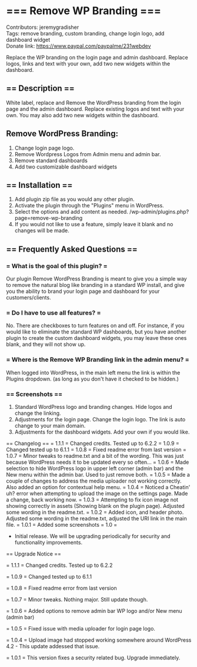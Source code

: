 # === Remove WP Branding ===
Contributors: jeremygradisher<br>
Tags: remove branding, custom branding, change login logo, add dashboard widget<br>
Donate link: https://www.paypal.com/paypalme/231webdev


Replace the WP branding on the login page and admin dashboard. Replace logos, links and text with your own, add two new widgets within the dashboard.

## == Description ==
White label, replace and Remove the WordPress branding from the login page and the admin dashboard. Replace existing logos and text with your own. You may also add two new widgets within the dashboard.

## Remove WordPress Branding:
1. Change login page logo.
2. Remove Wordpress Logos from Admin menu and admin bar.
3. Remove standard dashboards
4. Add two customizable dashboard widgets

## == Installation ==
1. Add plugin zip file as you would any other plugin.
2. Activate the plugin through the \"Plugins\" menu in WordPress.
3. Select the options and add content as needed. /wp-admin/plugins.php?page=remove-wp-branding
4. If you would not like to use a feature, simply leave it blank and no changes will be made.

## == Frequently Asked Questions ==
### = What is the goal of this plugin? =
Our plugin Remove WordPress Branding is meant to give you a simple way to remove the natural blog like branding in a standard WP install, and give you the ability to brand your login page and dashboard for your customers/clients.

### = Do I have to use all features? =
No. There are checkboxes to turn features on and off. For instance, if you would like to eliminate the standard WP dashboards, but you have another plugin to create the custom dashboard widgets, you may leave these ones blank, and they will not show up.

### = Where is the Remove WP Branding link in the admin menu? =
When logged into WordPress, in the main left menu the link is within the Plugins dropdown. (as long as you don't have it checked to be hidden.)


### == Screenshots ==
1. Standard WordPress logo and branding changes. Hide logos and change the linking.
2. Adjustments for the login page. Change the login logo. The link is auto change to your main domain.
3. Adjustments for the dashboard widgets. Add your own if you would like.

== Changelog ==
= 1.1.1 =
Changed credits. Tested up to 6.2.2
= 1.0.9 =
Changed tested up to 6.1.1
= 1.0.8 =
Fixed readme error from last version
= 1.0.7 =
Minor tweaks to readme.txt and a bit of the wording. This was just because WordPress needs it to be updated every so often...
= 1.0.6 =
Made selection to hide WordPress logo in upper left corner (admin bar) and the New menu within the admin bar. Used to just remove both.
= 1.0.5 =
Made a couple of changes to address the media uploader not working correctly. Also added an option for contextual help menu.
= 1.0.4 =
Noticed a Cheatin' uh? error when attempting to upload the image on the settings page. Made a change, back working now.
= 1.0.3 =
Attempting to fix icon image not showing correctly in assets (Showing blank on the plugin page). Adjusted some wording in the readme.txt.
= 1.0.2 =
Added icon, and header photo. Adjusted some wording in the readme.txt, adjusted the URI link in the main file.
= 1.0.1 =
Added some screenshots
= 1.0 =
* Initial release. We will be upgrading periodically for security and functionality improvements.

== Upgrade Notice ==

= 1.1.1 =
Changed credits. Tested up to 6.2.2

= 1.0.9 =
Changed tested up to 6.1.1

= 1.0.8 =
Fixed readme error from last version

= 1.0.7 =
Minor tweaks. Nothing major. Still update though.

= 1.0.6 =
Added options to remove admin bar WP logo and/or New menu (admin bar)

= 1.0.5 =
Fixed issue with media uploader for login page logo.

= 1.0.4 =
Upload image had stopped working somewhere around WordPress 4.2 - This update addessed that issue.

= 1.0.1 =
This version fixes a security related bug. Upgrade immediately.